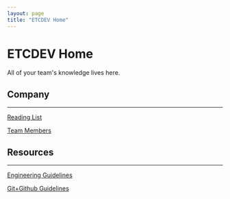 ```yaml
---
layout: page
title: "ETCDEV Home"
---
```


# ETCDEV Home

All of your team's knowledge lives here.

## Company

---

[Reading List](./Reading-List)

[Team Members](./Team-Members)

## Resources

---

[Engineering Guidelines](./Engineering-Guidelines)

[Git+Github Guidelines](./Git-Github-Guidelines)


